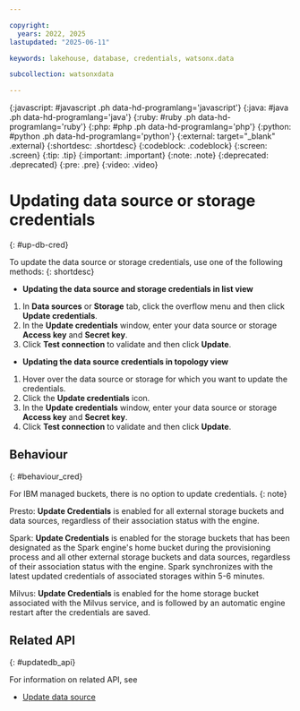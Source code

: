 ```yaml
---

copyright:
  years: 2022, 2025
lastupdated: "2025-06-11"

keywords: lakehouse, database, credentials, watsonx.data

subcollection: watsonxdata

---
```


{:javascript: #javascript .ph data-hd-programlang='javascript'}
{:java: #java .ph data-hd-programlang='java'}
{:ruby: #ruby .ph data-hd-programlang='ruby'}
{:php: #php .ph data-hd-programlang='php'}
{:python: #python .ph data-hd-programlang='python'}
{:external: target="_blank" .external}
{:shortdesc: .shortdesc}
{:codeblock: .codeblock}
{:screen: .screen}
{:tip: .tip}
{:important: .important}
{:note: .note}
{:deprecated: .deprecated}
{:pre: .pre}
{:video: .video}

# Updating data source or storage credentials
{: #up-db-cred}

To update the data source or storage credentials, use one of the following methods:
{: shortdesc}

- **Updating the data source and storage credentials in list view**

1. In **Data sources** or **Storage** tab, click the overflow menu and then click **Update credentials**.
2. In the **Update credentials** window, enter your data source or storage **Access key** and **Secret key**.
3. Click **Test connection** to validate and then click **Update**.

- **Updating the data source credentials in topology view**

1. Hover over the data source or storage for which you want to update the credentials.
2. Click the **Update credentials** icon.
3. In the **Update credentials** window, enter your data source or storage **Access key** and **Secret key**.
4. Click **Test connection** to validate and then click **Update**.

## Behaviour
{: #behaviour_cred}

For IBM managed buckets, there is no option to update credentials.
{: note}

Presto: **Update Credentials** is enabled for all external storage buckets and data sources, regardless of their association status with the engine.

Spark: **Update Credentials** is enabled for the storage buckets that has been designated as the Spark engine's home bucket during the provisioning process and all other external storage buckets and data sources, regardless of their association status with the engine. Spark synchronizes with the latest updated credentials of associated storages within 5-6 minutes.

Milvus: **Update Credentials** is enabled for the home storage bucket associated with the Milvus service, and is followed by an automatic engine restart after the credentials are saved.

## Related API
{: #updatedb_api}

For information on related API, see
* [Update data source](https://cloud.ibm.com/apidocs/watsonxdata#update-database)
